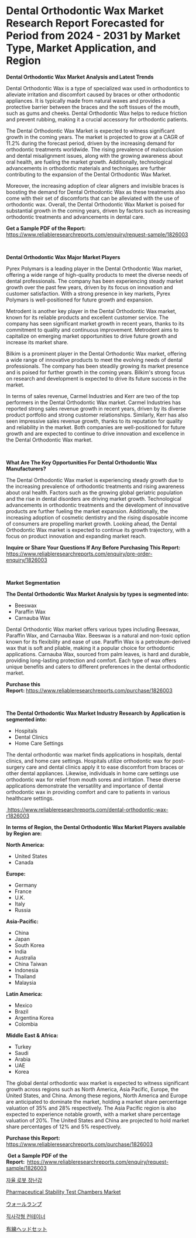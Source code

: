 <p><h1>Dental Orthodontic Wax Market Research Report Forecasted for Period from 2024 -  2031 by Market Type, Market Application, and Region</h1></p><p><strong>Dental Orthodontic Wax Market Analysis and Latest Trends</strong></p>
<p><p>Dental Orthodontic Wax is a type of specialized wax used in orthodontics to alleviate irritation and discomfort caused by braces or other orthodontic appliances. It is typically made from natural waxes and provides a protective barrier between the braces and the soft tissues of the mouth, such as gums and cheeks. Dental Orthodontic Wax helps to reduce friction and prevent rubbing, making it a crucial accessory for orthodontic patients.</p><p>The Dental Orthodontic Wax Market is expected to witness significant growth in the coming years. The market is projected to grow at a CAGR of 11.2% during the forecast period, driven by the increasing demand for orthodontic treatments worldwide. The rising prevalence of malocclusion and dental misalignment issues, along with the growing awareness about oral health, are fueling the market growth. Additionally, technological advancements in orthodontic materials and techniques are further contributing to the expansion of the Dental Orthodontic Wax Market.</p><p>Moreover, the increasing adoption of clear aligners and invisible braces is boosting the demand for Dental Orthodontic Wax as these treatments also come with their set of discomforts that can be alleviated with the use of orthodontic wax. Overall, the Dental Orthodontic Wax Market is poised for substantial growth in the coming years, driven by factors such as increasing orthodontic treatments and advancements in dental care.</p></p>
<p><strong>Get a Sample PDF of the Report:&nbsp;</strong> <a href="https://www.reliableresearchreports.com/enquiry/request-sample/1826003">https://www.reliableresearchreports.com/enquiry/request-sample/1826003</a></p>
<p>&nbsp;</p>
<p><strong>Dental Orthodontic Wax Major Market Players</strong></p>
<p><p>Pyrex Polymars is a leading player in the Dental Orthodontic Wax market, offering a wide range of high-quality products to meet the diverse needs of dental professionals. The company has been experiencing steady market growth over the past few years, driven by its focus on innovation and customer satisfaction. With a strong presence in key markets, Pyrex Polymars is well-positioned for future growth and expansion.</p><p>Metrodent is another key player in the Dental Orthodontic Wax market, known for its reliable products and excellent customer service. The company has seen significant market growth in recent years, thanks to its commitment to quality and continuous improvement. Metrodent aims to capitalize on emerging market opportunities to drive future growth and increase its market share.</p><p>Bilkim is a prominent player in the Dental Orthodontic Wax market, offering a wide range of innovative products to meet the evolving needs of dental professionals. The company has been steadily growing its market presence and is poised for further growth in the coming years. Bilkim's strong focus on research and development is expected to drive its future success in the market.</p><p>In terms of sales revenue, Carmel Industries and Kerr are two of the top performers in the Dental Orthodontic Wax market. Carmel Industries has reported strong sales revenue growth in recent years, driven by its diverse product portfolio and strong customer relationships. Similarly, Kerr has also seen impressive sales revenue growth, thanks to its reputation for quality and reliability in the market. Both companies are well-positioned for future growth and are expected to continue to drive innovation and excellence in the Dental Orthodontic Wax market.</p></p>
<p>&nbsp;</p>
<p><strong>What Are The Key Opportunities For Dental Orthodontic Wax Manufacturers?</strong></p>
<p><p>The Dental Orthodontic Wax market is experiencing steady growth due to the increasing prevalence of orthodontic treatments and rising awareness about oral health. Factors such as the growing global geriatric population and the rise in dental disorders are driving market growth. Technological advancements in orthodontic treatments and the development of innovative products are further fueling the market expansion. Additionally, the increasing adoption of cosmetic dentistry and the rising disposable income of consumers are propelling market growth. Looking ahead, the Dental Orthodontic Wax market is expected to continue its growth trajectory, with a focus on product innovation and expanding market reach.</p></p>
<p><strong>Inquire or Share Your Questions If Any Before Purchasing This Report:</strong> <a href="https://www.reliableresearchreports.com/enquiry/pre-order-enquiry/1826003">https://www.reliableresearchreports.com/enquiry/pre-order-enquiry/1826003</a></p>
<p>&nbsp;</p>
<p><strong>Market Segmentation</strong></p>
<p><strong>The Dental Orthodontic Wax Market Analysis by types is segmented into:</strong></p>
<p><ul><li>Beeswax</li><li>Paraffin Wax</li><li>Carnauba Wax</li></ul></p>
<p><p>Dental Orthodontic Wax market offers various types including Beeswax, Paraffin Wax, and Carnauba Wax. Beeswax is a natural and non-toxic option known for its flexibility and ease of use. Paraffin Wax is a petroleum-derived wax that is soft and pliable, making it a popular choice for orthodontic applications. Carnauba Wax, sourced from palm leaves, is hard and durable, providing long-lasting protection and comfort. Each type of wax offers unique benefits and caters to different preferences in the dental orthodontic market.</p></p>
<p><strong>Purchase this Report:&nbsp;</strong><a href="https://www.reliableresearchreports.com/purchase/1826003">https://www.reliableresearchreports.com/purchase/1826003</a></p>
<p>&nbsp;</p>
<p><strong>The Dental Orthodontic Wax Market Industry Research by Application is segmented into:</strong></p>
<p><ul><li>Hospitals</li><li>Dental Clinics</li><li>Home Care Settings</li></ul></p>
<p><p>The dental orthodontic wax market finds applications in hospitals, dental clinics, and home care settings. Hospitals utilize orthodontic wax for post-surgery care and dental clinics apply it to ease discomfort from braces or other dental appliances. Likewise, individuals in home care settings use orthodontic wax for relief from mouth sores and irritation. These diverse applications demonstrate the versatility and importance of dental orthodontic wax in providing comfort and care to patients in various healthcare settings.</p></p>
<p><a href="https://www.reliableresearchreports.com/dental-orthodontic-wax-r1826003">&nbsp;https://www.reliableresearchreports.com/dental-orthodontic-wax-r1826003</a></p>
<p><strong>In terms of Region, the Dental Orthodontic Wax Market Players available by Region are:</strong></p>
<p>
    <p> <strong> North America: </strong>
        <ul>
            <li>United States</li>
            <li>Canada</li>
        </ul>
        </p> 
    <p> <strong> Europe: </strong>
        <ul>
            <li>Germany</li>
            <li>France</li>
            <li>U.K.</li>
            <li>Italy</li>
            <li>Russia</li>
        </ul>
        </p> 
    <p> <strong> Asia-Pacific: </strong>
        <ul>
            <li>China</li>
            <li>Japan</li>
            <li>South Korea</li>
            <li>India</li>
            <li>Australia</li>
            <li>China Taiwan</li>
            <li>Indonesia</li>
            <li>Thailand</li>
            <li>Malaysia</li>
        </ul>
        </p> 
    <p> <strong> Latin America: </strong>
        <ul>
            <li>Mexico</li>
            <li>Brazil</li>
            <li>Argentina Korea</li>
            <li>Colombia</li>
        </ul>
        </p> 
    <p> <strong> Middle East & Africa: </strong>
        <ul>
            <li>Turkey</li>
            <li>Saudi</li>
            <li>Arabia</li>
            <li>UAE</li>
            <li>Korea</li>
        </ul>
    </p>
    </p>
<p><p>The global dental orthodontic wax market is expected to witness significant growth across regions such as North America, Asia Pacific, Europe, the United States, and China. Among these regions, North America and Europe are anticipated to dominate the market, holding a market share percentage valuation of 35% and 28% respectively. The Asia Pacific region is also expected to experience notable growth, with a market share percentage valuation of 20%. The United States and China are projected to hold market share percentages of 12% and 5% respectively.</p></p>
<p><strong>Purchase this Report: </strong><a href="https://www.reliableresearchreports.com/purchase/1826003">https://www.reliableresearchreports.com/purchase/1826003</a></p>
<p>&nbsp;<strong>Get a Sample PDF of the Report:&nbsp;&nbsp;</strong><a href="https://www.reliableresearchreports.com/enquiry/request-sample/1826003">https://www.reliableresearchreports.com/enquiry/request-sample/1826003</a></p>
<p><strong></strong></p>
<p><p><a href="https://github.com/durgin521/Market-Research-Report-List-1/blob/main/446831944208.md">자율 로봇 장난감</a></p><p><a href="https://github.com/shotows/Market-Research-Report-List-2/blob/main/pharmaceutical-stability-test-chambers-market.md">Pharmaceutical Stability Test Chambers Market</a></p><p><a href="https://github.com/ReganWisoky2023/Market-Research-Report-List-1/blob/main/442468649424.md">ウォールランプ</a></p><p><a href="https://github.com/jntpkh496620/Market-Research-Report-List-2/blob/main/417162944209.md">직사각형 컨테이너</a></p><p><a href="https://github.com/andrade7361/Market-Research-Report-List-1/blob/main/379047349425.md">有線ヘッドセット</a></p></p>